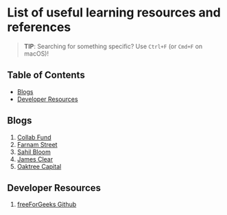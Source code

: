 # List of useful learning resources and references
> **TIP**: Searching for something specific? Use `Ctrl+F` (or `Cmd+F` on macOS)!
> 
## Table of Contents
* [Blogs](#blogs)
* [Developer Resources](#developer-resources)

## Blogs
1. [Collab Fund](https://collabfund.com/blog/)
2. [Farnam Street](https://fs.blog/blog/)
3. [Sahil Bloom](https://www.sahilbloom.com/newsletter)
4. [James Clear](https://jamesclear.com/articles)
5. [Oaktree Capital](https://www.oaktreecapital.com/insights)

## Developer Resources
1. [freeForGeeks Github](https://github.com/JuanPabloDiaz/freeForGeeks)
